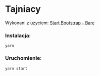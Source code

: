 # Tajniacy
Wykonani z użyciem: [Start Bootstrap - Bare](https://startbootstrap.com/template-overviews/bare/)

### Instalacja:
`yarn`

### Uruchomienie:
`yarn start`
